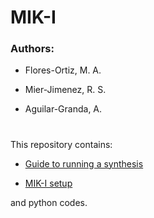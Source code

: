# MIK-I


### Authors:
- Flores-Ortiz, M. A.
* Mier-Jimenez, R. S.
+ Aguilar-Granda, A.

#

This repository contains:

  + [Guide to running a synthesis](Guide.to.running.synthesis.codes.pdf)

  * [MIK-I setup](MIK-I_setup.pdf)

and python codes.


